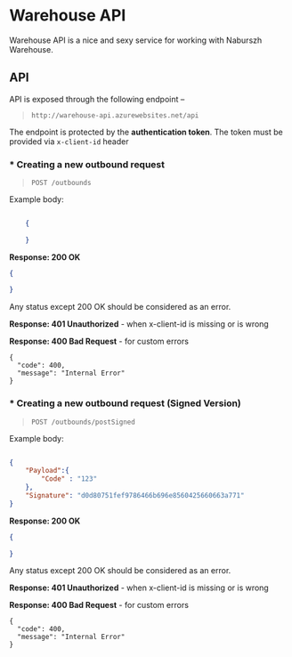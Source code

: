 ﻿# Warehouse API

Warehouse API is a nice and sexy service for working with Naburszh Warehouse.


## API
API is exposed through the following endpoint – 
> `http://warehouse-api.azurewebsites.net/api`

The endpoint is protected by the **authentication token**. The token must be provided via `x-client-id` header

### * Creating a new outbound request 

> `POST /outbounds`

Example body:

```json 

    {
		
	}
```

**Response: 200 OK**

```json
{  
  
}


```

Any status except 200 OK should be considered as an error.

**Response: 401 Unauthorized** - when x-client-id is missing or is wrong

**Response: 400 Bad Request** - for custom errors
```
{
  "code": 400,
  "message": "Internal Error"
}
```


### * Creating a new outbound request (Signed Version) 

> `POST /outbounds/postSigned`

Example body:

```json 

{
	"Payload":{
		"Code" : "123"
	},
	"Signature": "d0d80751fef9786466b696e8560425660663a771"
}
```

**Response: 200 OK**

```json
{  
  
}


```

Any status except 200 OK should be considered as an error.

**Response: 401 Unauthorized** - when x-client-id is missing or is wrong

**Response: 400 Bad Request** - for custom errors
```
{
  "code": 400,
  "message": "Internal Error"
}
```